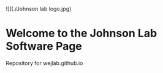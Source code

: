 ![](./Johnson lab logo.jpg)
# Welcome to the Johnson Lab Software Page
Repository for wejlab.github.io
